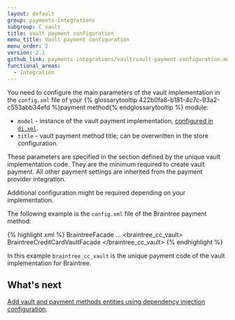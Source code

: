 ```yaml
---
layout: default
group: payments-integrations
subgroup: C_vault
title: Vault payment configuration
menu_title: Vault payment configuration
menu_order: 2
version: 2.1
github_link: payments-integrations/vault/vault-payment-configuration.md
functional_areas:
  - Integration
---
```


You need to configure the main parameters of the vault implementation in the `config.xml` file of your {% glossarytooltip 422b0fa8-b181-4c7c-93a2-c553abb34efd %}payment method{% endglossarytooltip %} module:

* `model` - instance of the vault payment implementation, [configured in `di.xml`]({{page.baseurl}}/payments-integrations/vault/vault-di.html).
* `title` - vault payment method title; can be overwritten in the store configuration.

These parameters are specified in the section defined by the unique vault implementation code. They are the minimum required to create vault payment. All other payment settings are inherited from the payment provider integration. 

Additional configuration might be required depending on your implementation.

The following example is the `config.xml` file of the Braintree payment method: 

{% highlight xml %}
<config xmlns:xsi="http://www.w3.org/2001/XMLSchema-instance" xsi:noNamespaceSchemaLocation="urn:magento:module:Magento_Store:etc/config.xsd">
    <default>
        <payment>
            <braintree>
                <model>BraintreeFacade</model>
                ...
            </braintree>
            <braintree_cc_vault>
                <model>BraintreeCreditCardVaultFacade</model>
                <title>Stored Cards (Braintree)</title>
            </braintree_cc_vault>
        </payment>
    </default>
</config>
{% endhighlight %}

In this example `braintree_cc_vault` is the unique payment code of the vault implementation for Braintree.

## What's next

[Add vault and payment methods entities using dependency injection configuration]({{page.baseurl}}/payments-integrations/vault/vault-di.html).
